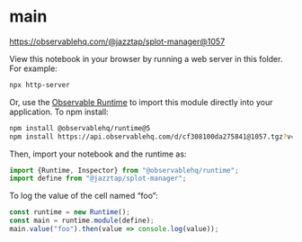 # main

https://observablehq.com/@jazztap/splot-manager@1057

View this notebook in your browser by running a web server in this folder. For
example:

~~~sh
npx http-server
~~~

Or, use the [Observable Runtime](https://github.com/observablehq/runtime) to
import this module directly into your application. To npm install:

~~~sh
npm install @observablehq/runtime@5
npm install https://api.observablehq.com/d/cf308100da275841@1057.tgz?v=3
~~~

Then, import your notebook and the runtime as:

~~~js
import {Runtime, Inspector} from "@observablehq/runtime";
import define from "@jazztap/splot-manager";
~~~

To log the value of the cell named “foo”:

~~~js
const runtime = new Runtime();
const main = runtime.module(define);
main.value("foo").then(value => console.log(value));
~~~
